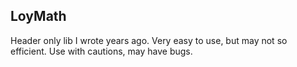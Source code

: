## LoyMath
Header only lib I wrote years ago.
Very easy to use, but may not so efficient. 
Use with cautions, may have bugs.
